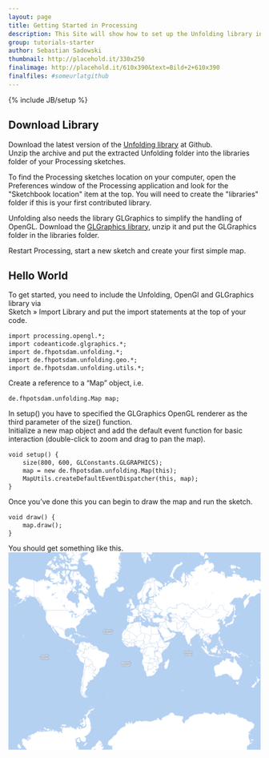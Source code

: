 ```yaml
---
layout: page
title: Getting Started in Processing
description: This Site will show how to set up the Unfolding library in Processing and how you create your first simple map in minutes.
group: tutorials-starter
author: Sebastian Sadowski
thumbnail: http://placehold.it/330x250
finalimage: http://placehold.it/610x390&text=Bild+2+610x390
finalfiles: #someurlatgithub
---
```


{% include JB/setup %}

## Download Library
Download the latest version of the [Unfolding library](https://github.com/tillnagel/unfolding/downloads "Download Unfolding") at Github.  
Unzip the archive and put the extracted Unfolding folder into the libraries folder of your Processing sketches.  

To find the Processing sketches location on your computer, open the Preferences window of the 
Processing application and look for the "Sketchbook location" item at the top. 
You will need to create the "libraries" folder if this is your first contributed library. 

Unfolding also needs the library GLGraphics to simplify the handling of OpenGL. Download the [GLGraphics library](http://sourceforge.net/projects/glgraphics/ "GLGraphics"), unzip it and put the GLGraphics folder in the libraries folder.

Restart Processing, start a new sketch and create your first simple map. 


## Hello World

To get started, you need to include the Unfolding, OpenGl and GLGraphics library via   
Sketch » Import Library and put the import statements at the top of your code.

	import processing.opengl.*;
	import codeanticode.glgraphics.*;
	import de.fhpotsdam.unfolding.*;
	import de.fhpotsdam.unfolding.geo.*;
	import de.fhpotsdam.unfolding.utils.*;

Create a reference to a “Map” object, i.e.

	de.fhpotsdam.unfolding.Map map;

In setup() you have to specified the GLGraphics OpenGL renderer as the third parameter of the size() function.  
Initialize a new map object and add the default event function for basic interaction (double-click to zoom  and drag to pan the map).

	void setup() {
		size(800, 600, GLConstants.GLGRAPHICS);
		map = new de.fhpotsdam.unfolding.Map(this);
		MapUtils.createDefaultEventDispatcher(this, map);
	}

Once you’ve done this you can begin to draw the map and run the sketch.

	void draw() {
		map.draw();
	}

You should get something like this.
![Hello World](/assets/images/helloworld.png)

